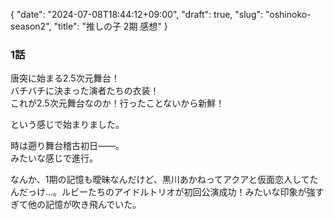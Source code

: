 {
   "date": "2024-07-08T18:44:12+09:00",
   "draft": true,
   "slug": "oshinoko-season2",
   "title": "推しの子 2期 感想"
}

### 1話

唐突に始まる2.5次元舞台！  
バチバチに決まった演者たちの衣装！  
これが2.5次元舞台なのか！行ったことないから新鮮！

という感じで始まりました。

時は遡り舞台稽古初日――。  
みたいな感じで進行。

なんか、1期の記憶も曖昧なんだけど、黒川あかねってアクアと仮面恋人してたんだっけ…。ルビーたちのアイドルトリオが初回公演成功！みたいな印象が強すぎて他の記憶が吹き飛んでいた。


